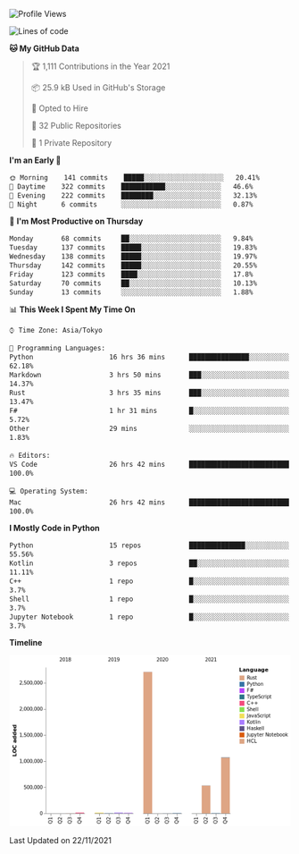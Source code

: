 <!--START_SECTION:waka-->
![Profile Views](http://img.shields.io/badge/Profile%20Views-2-blue)

![Lines of code](https://img.shields.io/badge/From%20Hello%20World%20I%27ve%20Written-4.4%20million%20lines%20of%20code-blue)

**🐱 My GitHub Data** 

> 🏆 1,111 Contributions in the Year 2021
 > 
> 📦 25.9 kB Used in GitHub's Storage 
 > 
> 💼 Opted to Hire
 > 
> 📜 32 Public Repositories 
 > 
> 🔑 1 Private Repository 
 > 
**I'm an Early 🐤** 

```text
🌞 Morning    141 commits    █████░░░░░░░░░░░░░░░░░░░░   20.41% 
🌆 Daytime    322 commits    ███████████░░░░░░░░░░░░░░   46.6% 
🌃 Evening    222 commits    ████████░░░░░░░░░░░░░░░░░   32.13% 
🌙 Night      6 commits      ░░░░░░░░░░░░░░░░░░░░░░░░░   0.87%

```
📅 **I'm Most Productive on Thursday** 

```text
Monday       68 commits     ██░░░░░░░░░░░░░░░░░░░░░░░   9.84% 
Tuesday      137 commits    █████░░░░░░░░░░░░░░░░░░░░   19.83% 
Wednesday    138 commits    █████░░░░░░░░░░░░░░░░░░░░   19.97% 
Thursday     142 commits    █████░░░░░░░░░░░░░░░░░░░░   20.55% 
Friday       123 commits    ████░░░░░░░░░░░░░░░░░░░░░   17.8% 
Saturday     70 commits     ██░░░░░░░░░░░░░░░░░░░░░░░   10.13% 
Sunday       13 commits     ░░░░░░░░░░░░░░░░░░░░░░░░░   1.88%

```


📊 **This Week I Spent My Time On** 

```text
⌚︎ Time Zone: Asia/Tokyo

💬 Programming Languages: 
Python                   16 hrs 36 mins      ███████████████░░░░░░░░░░   62.18% 
Markdown                 3 hrs 50 mins       ███░░░░░░░░░░░░░░░░░░░░░░   14.37% 
Rust                     3 hrs 35 mins       ███░░░░░░░░░░░░░░░░░░░░░░   13.47% 
F#                       1 hr 31 mins        █░░░░░░░░░░░░░░░░░░░░░░░░   5.72% 
Other                    29 mins             ░░░░░░░░░░░░░░░░░░░░░░░░░   1.83%

🔥 Editors: 
VS Code                  26 hrs 42 mins      █████████████████████████   100.0%

💻 Operating System: 
Mac                      26 hrs 42 mins      █████████████████████████   100.0%

```

**I Mostly Code in Python** 

```text
Python                   15 repos            ██████████████░░░░░░░░░░░   55.56% 
Kotlin                   3 repos             ██░░░░░░░░░░░░░░░░░░░░░░░   11.11% 
C++                      1 repo              █░░░░░░░░░░░░░░░░░░░░░░░░   3.7% 
Shell                    1 repo              █░░░░░░░░░░░░░░░░░░░░░░░░   3.7% 
Jupyter Notebook         1 repo              █░░░░░░░░░░░░░░░░░░░░░░░░   3.7%

```


**Timeline**

![Chart not found](https://raw.githubusercontent.com/kitagawa-hr/kitagawa-hr/main/charts/bar_graph.png) 


 Last Updated on 22/11/2021
<!--END_SECTION:waka-->
